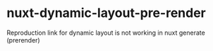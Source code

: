 # nuxt-dynamic-layout-pre-render
Reproduction link for dynamic layout is not working in nuxt generate (prerender)
